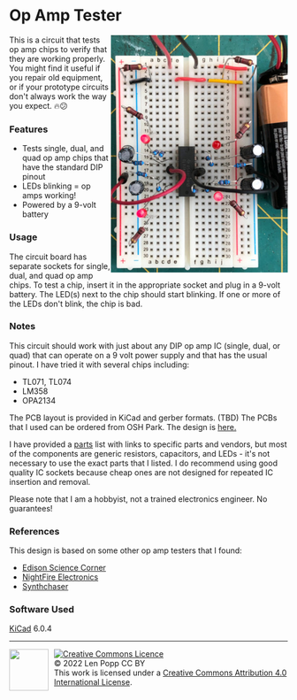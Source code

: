 # Op Amp Tester

<img src="OpAmpTester.jpg" style="float:right">

This is a circuit that tests op amp chips to verify that they are working properly. You might find it useful if you repair old equipment, or if your prototype circuits don't always work the way you expect. 🔥😕

### Features

- Tests single, dual, and quad op amp chips that have the standard DIP pinout
- LEDs blinking = op amps working!
- Powered by a 9-volt battery

### Usage

The circuit board has separate sockets for single, dual, and quad op amp chips. To test a chip, insert it in the appropriate socket and plug in a 9-volt battery. The LED(s) next to the chip should start blinking. If one or more of the LEDs don't blink, the chip is bad.

### Notes

This circuit should work with just about any DIP op amp IC (single, dual, or quad) that can operate on a 9 volt power supply and that has the usual pinout. I have tried it with several chips including:
- TL071, TL074
- LM358
- OPA2134

The PCB layout is provided in KiCad and gerber formats. (TBD) The PCBs that I used can be ordered from OSH Park. The design is [here.](https://oshpark.com/shared_projects/zzz)

I have provided a [parts](OpAmpTester-BOM.csv) list with links to specific parts and vendors, but most of the components are generic resistors, capacitors, and LEDs - it's not necessary to use the exact parts that I listed. I do recommend using good quality IC sockets because cheap ones are not designed for repeated IC insertion and removal.

Please note that I am a hobbyist, not a trained electronics engineer. No guarantees!

### References

This design is based on some other op amp testers that I found:

- [Edison Science Corner](https://www.youtube.com/watch?v=aGswFkS5oHQ)  
- [NightFire Electronics](https://vakits.com/single-op-amp-tester-kit)  
- [Synthchaser](https://synthchaser.com/product/synthchaser-op-amp-tester/)  

### Software Used

[KiCad](https://www.kicad.org/) 6.0.4

<hr /><div><div style="float:left; padding-right:10px;"><img src="https://i0.wp.com/www.oshwa.org/wp-content/uploads/2014/03/oshw-logo-100-px.png" width=71 height=75 /></div><div style="xfloat:left; padding-left:10px;"><a rel="license" href="http://creativecommons.org/licenses/by/4.0/"><img alt="Creative Commons Licence" style="border-width:0;" src="https://i.creativecommons.org/l/by/4.0/88x31.png" /></a><br />© 2022 Len Popp CC BY<br />This work is licensed under a <a rel="license" href="http://creativecommons.org/licenses/by/4.0/">Creative Commons Attribution 4.0 International License</a>.</div></div>